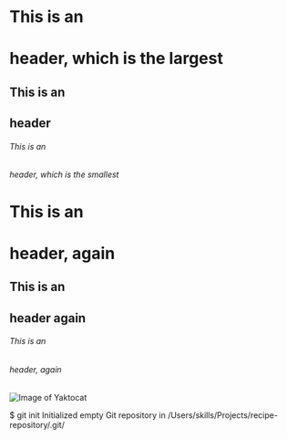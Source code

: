 # This is an <h1> header, which is the largest
## This is an <h2> header
###### This is an <h6> header, which is the smallest
# This is an <h1> header, again
## This is an <h2> header again
###### This is an <h6> header, again
  ![Image of Yaktocat](https://octodex.github.com/images/yaktocat.png)
  
  $ git init
Initialized empty Git repository in /Users/skills/Projects/recipe-repository/.git/
